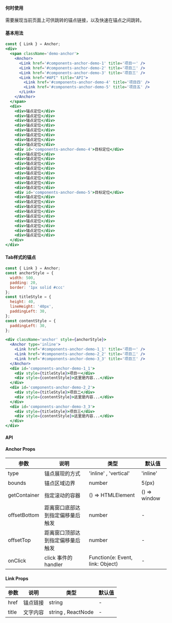 #### **何时使用**
需要展现当前页面上可供跳转的锚点链接，以及快速在锚点之间跳转。

#### **基本用法**

```jsx
const { Link } = Anchor;
<div>
  <span className='demo-anchor'>
    <Anchor>
      <Link href='#components-anchor-demo-1' title='项目一' />
      <Link href='#components-anchor-demo-2' title='项目二' />
      <Link href='#components-anchor-demo-3' title='项目三' />
      <Link href="#API" title="API">
        <Link href='#components-anchor-demo-4' title='项目四' />
        <Link href='#components-anchor-demo-5' title='项目五' />
      </Link>
    </Anchor>
  </span>
  <div>
    <div>锚点定位</div>
    <div>锚点定位</div>
    <div>锚点定位</div>
    <div>锚点定位</div>
    <div>锚点定位</div>
    <div>锚点定位</div>
    <div>锚点定位</div>
    <div>锚点定位</div>
    <div id='components-anchor-demo-4'>目标定位</div>
    <div>锚点定位</div>
    <div>锚点定位</div>
    <div>锚点定位</div>
    <div>锚点定位</div>
    <div>锚点定位</div>
    <div>锚点定位</div>
    <div>锚点定位</div>
    <div>锚点定位</div>
    <div id='components-anchor-demo-5'>目标定位</div>
    <div>锚点定位</div>
    <div>锚点定位</div>
    <div>锚点定位</div>
    <div>锚点定位</div>
    <div>锚点定位</div>
    <div>锚点定位</div>
    <div>锚点定位</div>
    <div>锚点定位</div>
    <div>锚点定位</div>
  </div>
</div>
```

#### **Tab样式的锚点**

```jsx
const { Link } = Anchor;
const anchorStyle = {
  width: 500,
  padding: 20,
  border: '1px solid #ccc'
};
const titleStyle = {
  height: 40,
  lineHeight: '40px',
  paddingLeft: 30,
};
const contentStyle = {
  paddingLeft: 30,
};

<div className='anchor' style={anchorStyle}>
  <Anchor type='inline'>
    <Link href='#components-anchor-demo-1_1' title='项目一' />
    <Link href='#components-anchor-demo-2_2' title='项目二' />
    <Link href='#components-anchor-demo-3_3' title='项目三' />
  </Anchor>
  <div id='components-anchor-demo-1_1'>
    <div style={titleStyle}>项目一</div>
    <div style={contentStyle}>这里是内容...</div>
  </div>
  <div id='components-anchor-demo-2_2'>
    <div style={titleStyle}>项目二</div>
    <div style={contentStyle}>这里是内容...</div>
  </div>
  <div id='components-anchor-demo-3_3'>
    <div style={titleStyle}>项目三</div>
    <div style={contentStyle}>这里是内容...</div>
  </div>
</div>
```

#### **API**

#### **Anchor Props**

| 参数 | 说明 | 类型 | 默认值 |
| --- | --- | --- | --- |
| type | 锚点展现的方式 | 'inline' , 'vertical' | 'inline' |
| bounds | 锚点区域边界 | number | 5(px) |
| getContainer | 指定滚动的容器 | () => HTMLElement | () => window |
| offsetBottom | 距离窗口底部达到指定偏移量后触发 | number | - |
| offsetTop | 距离窗口顶部达到指定偏移量后触发 | number | - |
| onClick | click 事件的 handler | Function(e: Event, link: Object) | - |

#### **Link Props**

| 参数 | 说明 | 类型 | 默认值 |
| --- | --- | --- | --- |
| href | 锚点链接 | string | - |
| title | 文字内容 | string , ReactNode | - |